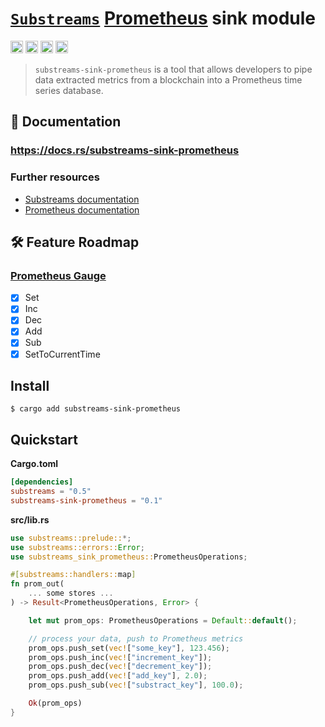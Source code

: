 # [`Substreams`](https://substreams.streamingfast.io/) [Prometheus](https://prometheus.io/) sink module

[<img alt="github" src="https://img.shields.io/badge/Github-substreams.prometheus-8da0cb?style=for-the-badge&logo=github" height="20">](https://github.com/pinax-network/substreams-sink-prometheus)
[<img alt="crates.io" src="https://img.shields.io/crates/v/substreams-sink-prometheus.svg?style=for-the-badge&color=fc8d62&logo=rust" height="20">](https://crates.io/crates/substreams-sink-prometheus)
[<img alt="docs.rs" src="https://img.shields.io/badge/docs.rs-substreams.prometheus-66c2a5?style=for-the-badge&labelColor=555555&logo=docs.rs" height="20">](https://docs.rs/substreams-sink-prometheus)
[<img alt="GitHub Workflow Status" src="https://img.shields.io/github/actions/workflow/status/pinax-network/substreams-sink-prometheus/ci.yml?branch=main&style=for-the-badge" height="20">](https://github.com/pinax-network/substreams-sink-prometheus/actions?query=branch%3Amain)

> `substreams-sink-prometheus` is a tool that allows developers to pipe data extracted metrics from a blockchain into a Prometheus time series database.

## 📖 Documentation

### https://docs.rs/substreams-sink-prometheus

### Further resources

- [Substreams documentation](https://substreams.streamingfast.io)
- [Prometheus documentation](https://prometheus.io)

## 🛠 Feature Roadmap

### [Prometheus Gauge](https://pkg.go.dev/github.com/prometheus/client_golang/prometheus#Gauge)
- [x] Set
- [x] Inc
- [x] Dec
- [x] Add
- [x] Sub
- [x] SetToCurrentTime

## Install

```
$ cargo add substreams-sink-prometheus
```

## Quickstart

**Cargo.toml**

```toml
[dependencies]
substreams = "0.5"
substreams-sink-prometheus = "0.1"
```

**src/lib.rs**

```rust
use substreams::prelude::*;
use substreams::errors::Error;
use substreams_sink_prometheus::PrometheusOperations;

#[substreams::handlers::map]
fn prom_out(
    ... some stores ...
) -> Result<PrometheusOperations, Error> {

    let mut prom_ops: PrometheusOperations = Default::default();

    // process your data, push to Prometheus metrics
    prom_ops.push_set(vec!["some_key"], 123.456);
    prom_ops.push_inc(vec!["increment_key"]);
    prom_ops.push_dec(vec!["decrement_key"]);
    prom_ops.push_add(vec!["add_key"], 2.0);
    prom_ops.push_sub(vec!["substract_key"], 100.0);

    Ok(prom_ops)
}
```
